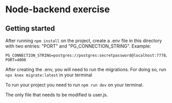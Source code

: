 # Node-backend exercise

## Getting started
After running `npm install` on the project, create a .env file in this directory with two entries: "PORT" and "PG_CONNECTION_STRING".
Example:
```
PG_CONNECTION_STRING=postgres://postgres:secretpassword@localhost:7778/nextudatabase
PORT=4000
```

After creating the .env, you will need to run the migrations. For doing so, run `npx knex migrate:latest` in your terminal

To run your project you need to run `npm run dev` on your terminal.

The only file that needs to be modified is user.js.

